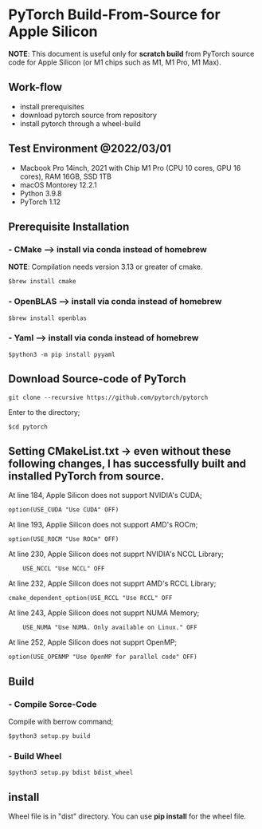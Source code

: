 # PyTorch Build-From-Source for Apple Silicon
**NOTE**: This document is useful only for **scratch build** from PyTorch source code for Apple Silicon (or M1 chips such as M1, M1 Pro, M1 Max).


## Work-flow
- install prerequisites
- download pytorch source from repository
- install pytorch through a wheel-build


## Test Environment @2022/03/01
- Macbook Pro 14inch, 2021 with Chip M1 Pro (CPU 10 cores, GPU 16 cores), RAM 16GB, SSD 1TB
- macOS Montorey 12.2.1
- Python 3.9.8
- PyTorch 1.12


## Prerequisite Installation

### - CMake --> install via conda instead of homebrew
**NOTE**: Compilation needs version 3.13 or greater of cmake.
```
$brew install cmake
```
### - OpenBLAS --> install via conda instead of homebrew
```
$brew install openblas
```
### - Yaml --> install via conda instead of homebrew
```
$python3 -m pip install pyyaml
```

## Download Source-code of PyTorch
```
git clone --recursive https://github.com/pytorch/pytorch
```

Enter to the directory;
```
$cd pytorch
```

## Setting CMakeList.txt -> even without these following changes, I has successfully built and installed PyTorch from source.
At line 184,
Apple Silicon does not support NVIDIA's CUDA;
```
option(USE_CUDA "Use CUDA" OFF)
```

At line 193,
Applie Silicon does not support AMD's ROCm;
```
option(USE_ROCM "Use ROCm" OFF)
```

At line 230,
Apple Silicon does not supprt NVIDIA's NCCL Library;
```
    USE_NCCL "Use NCCL" OFF
```
At line 232,
Apple Silicon does not supprt AMD's RCCL Library;
```
cmake_dependent_option(USE_RCCL "Use RCCL" OFF
```

At line 243,
Apple Silicon does not supprt NUMA Memory;
```
    USE_NUMA "Use NUMA. Only available on Linux." OFF
```


At line 252,
Apple Silicon does not supprt OpenMP;
```
option(USE_OPENMP "Use OpenMP for parallel code" OFF)
```
## Build
### - Compile Sorce-Code
Compile with berrow command;
```
$python3 setup.py build
```
### - Build Wheel
```
$python3 setup.py bdist bdist_wheel
```
## install
Wheel file is in "dist" directory.
You can use **pip install** for the wheel file.
